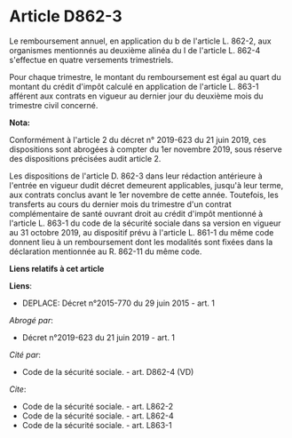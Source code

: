# Article D862-3

Le remboursement annuel, en application du b de l'article L. 862-2, aux organismes mentionnés au deuxième alinéa du I de
l'article L. 862-4 s'effectue en quatre versements trimestriels. 

Pour chaque trimestre, le montant du remboursement est égal au quart du montant du crédit d'impôt calculé en application de
l'article L. 863-1 afférent aux contrats en vigueur au dernier jour du deuxième mois du trimestre civil concerné.

**Nota:**

Conformément à l'article 2 du décret n° 2019-623 du 21 juin 2019, ces dispositions sont abrogées à compter du 1er novembre
2019, sous réserve des dispositions précisées audit article 2.

Les dispositions de l'article D. 862-3 dans leur rédaction antérieure à l'entrée en vigueur dudit décret demeurent
applicables, jusqu'à leur terme, aux contrats conclus avant le 1er novembre de cette année. Toutefois, les transferts au
cours du dernier mois du trimestre d'un contrat complémentaire de santé ouvrant droit au crédit d'impôt mentionné à l'article
L. 863-1 du code de la sécurité sociale dans sa version en vigueur au 31 octobre 2019, au dispositif prévu à l'article L.
861-1 du même code donnent lieu à un remboursement dont les modalités sont fixées dans la déclaration mentionnée au R. 862-11
du même code.

**Liens relatifs à cet article**

**Liens**:

  - DEPLACE: Décret n°2015-770 du 29 juin 2015 - art. 1

_Abrogé par_:

  - Décret n°2019-623 du 21 juin 2019 - art. 1

_Cité par_:

  - Code de la sécurité sociale. - art. D862-4 (VD)

_Cite_:

  - Code de la sécurité sociale. - art. L862-2
  - Code de la sécurité sociale. - art. L862-4
  - Code de la sécurité sociale. - art. L863-1
